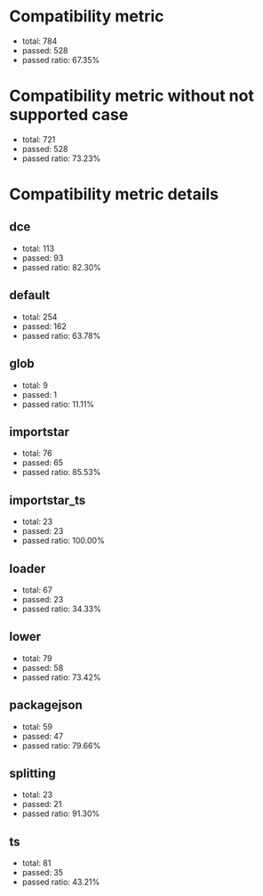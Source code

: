 # Compatibility metric
- total: 784
- passed: 528
- passed ratio: 67.35%
# Compatibility metric without not supported case
- total: 721
- passed: 528
- passed ratio: 73.23%
# Compatibility metric details
## dce
- total: 113
- passed: 93
- passed ratio: 82.30%
## default
- total: 254
- passed: 162
- passed ratio: 63.78%
## glob
- total: 9
- passed: 1
- passed ratio: 11.11%
## importstar
- total: 76
- passed: 65
- passed ratio: 85.53%
## importstar_ts
- total: 23
- passed: 23
- passed ratio: 100.00%
## loader
- total: 67
- passed: 23
- passed ratio: 34.33%
## lower
- total: 79
- passed: 58
- passed ratio: 73.42%
## packagejson
- total: 59
- passed: 47
- passed ratio: 79.66%
## splitting
- total: 23
- passed: 21
- passed ratio: 91.30%
## ts
- total: 81
- passed: 35
- passed ratio: 43.21%
